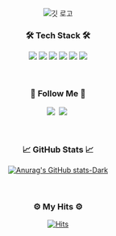 <div align="center">

![깃 로고](https://github.com/ChoMinkyung/coding_test_ex/assets/58170545/a8f0f400-b22d-458a-af68-e4a617058af3)



<h3 align="center">🛠 Tech Stack 🛠</h3>
<p align="center">
  
   <img src="https://img.shields.io/badge/python-3670A0?style=for-the-badge&logo=python&logoColor=ffdd54"/></a>
  <img src="https://img.shields.io/badge/c-%2300599C.svg?style=for-the-badge&logo=c&logoColor=white"/></a>
  <img src="https://img.shields.io/badge/c++-%2300599C.svg?style=for-the-badge&logo=c%2B%2B&logoColor=white"/></a>
  <img src="https://img.shields.io/badge/c%23-%23239120.svg?style=for-the-badge&logo=csharp&logoColor=white"/></a>
  <img src="https://img.shields.io/badge/unity-%23000000.svg?style=for-the-badge&logo=unity&logoColor=white"/></a>
  <img src="https://img.shields.io/badge/WinAPI-%2300599C.svg?style=for-the-badge&logoColor=white"/></a>
  
  <br>
  
</p>


<h3 align="center">🌳 Follow Me 🌳</h3>
<p align="center">
  <a href="https://chominkyung.github.io/"><img src="https://img.shields.io/badge/Tech%20Blog-11B48A?style=flat-square&logo=Vimeo&logoColor=white&link=https://chominkyung.github.io/"/></a>&nbsp
    <a href="https://mimgu.notion.site/dcc1826c49fe4cf4bb5c1640593f4495?pvs=4"><img src="https://img.shields.io/badge/Notion-000000?style=flat-square&logo=Notion&logoColor=white&link=https://chomimgu.notion.site/a46fc4096709454aa7748a1364d2d437?pvs=4"/></a>&nbsp
  
</p>
 <br/>

<h3 align="center">📈 GitHub Stats 📈</h3>
<!--
마크다운으로 주석 처리 가능
[![Mim's GitHub language stats](https://github-readme-stats.vercel.app/api/top-langs/?username=chominkyung&layout=donut&theme=dark#gh-dark-mode-only)](https://github.com/chominkyung/chominkyung)
-->

[![Anurag's GitHub stats-Dark](https://github-readme-stats.vercel.app/api?username=ChoMinkyung&show_icons=true&theme=dark#gh-dark-mode-only)](https://github.com/ChoMinkyung/github-readme-stats#gh-dark-mode-only)

 <br/>
 
<h3 align="center">⚙️ My Hits ⚙️</h3>

[![Hits](https://hits.seeyoufarm.com/api/count/incr/badge.svg?url=https%3A%2F%2Fgithub.com%2Fchominkyung&count_bg=%2379C83D&title_bg=%23555555&icon=&icon_color=%23D65F5F&title=hits&edge_flat=false)](https://hits.seeyoufarm.com)

</div>

<!--


(https://ibb.co/CnD1f4F&height=300&section=header&text=HELLO!&fontSize=90&desc=mim's%20github%20profile&descAlignY=70&descAlign=62)
<a href="https://ibb.co/CnD1f4F"><img src="https://i.ibb.co/WcjxL71/DSC05704.jpg" alt="DSC05704" border="0"></a>

https://capsule-render.vercel.app/api?type=cylinder&color=auto
  <img src="https://img.shields.io/badge/Java-007396?style=flat-square&logo=Java&logoColor=white"/></a>&nbsp
  <img src="https://img.shields.io/badge/Javascript-ffb13b?style=flat-square&logo=javascript&logoColor=white"/></a>&nbsp 
  <img src="https://img.shields.io/badge/Spring-6DB33F?style=flat-square&logo=Spring&logoColor=white"/></a>&nbsp
  <img src="https://img.shields.io/badge/SpringBoot-6DB33F?style=flat-square&logo=SpringBoot&logoColor=white"/></a>&nbsp 
  <img src="https://img.shields.io/badge/Node.js-339933?style=flat-square&logo=Node.js&logoColor=white"/></a>&nbsp
  <img src="https://img.shields.io/badge/Express-000000?style=flat-square&logo=Express&logoColor=white"/></a>&nbsp
  <img src="https://img.shields.io/badge/Mysql-E6B91E?style=flat-square&logo=MySql&logoColor=white"/></a>&nbsp 
  <img src="https://img.shields.io/badge/AWS-232F3E?style=flat-square&logo=AmazonAWS&logoColor=white"/></a>&nbsp 
  <img src="https://img.shields.io/badge/Docker-2496ED?style=flat-square&logo=Docker&logoColor=white"/></a>&nbsp 
  <img src="https://img.shields.io/badge/Jenkins-D24939?style=flat-square&logo=Jenkins&logoColor=white"/></a>&nbsp 
  -->
